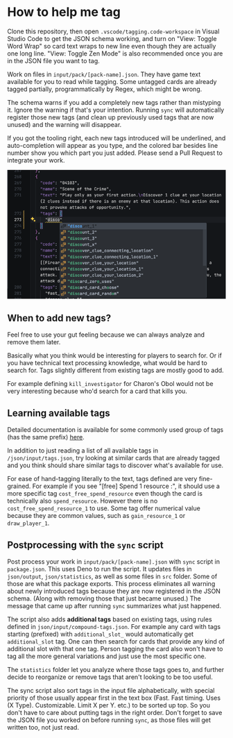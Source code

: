 # How to help me tag

Clone this repository, then open `.vscode/tagging.code-workspace` in Visual Studio Code to get the JSON schema working, and turn on "View: Toggle Word Wrap" so card text wraps to new line even though they are actually one long line. "View: Toggle Zen Mode" is also recommended once you are in the JSON file you want to tag.

Work on files in `input/pack/[pack-name].json`. They have game text available for you to read while tagging. Some untagged cards are already tagged partially, programmatically by Regex, which might be wrong.

The schema warns if you add a completely new tags rather than mistyping it. Ignore the warning if that's your intention. Running `sync` will automatically register those new tags (and clean up previously used tags that are now unused) and the warning will disappear.

If you got the tooling right, each new tags introduced will be underlined, and auto-completion will appear as you type, and the colored bar besides line number show you which part you just added. Please send a Pull Request to integrate your work.

![Tagging](./readme-1.webp)

## When to add new tags?

Feel free to use your gut feeling because we can always analyze and remove them later.

Basically what you think would be interesting for players to search for. Or if you have technical text processing knowledge, what would be hard to search for. Tags slightly different from existing tags are mostly good to add.

For example defining `kill_investigator` for Charon's Obol would not be very interesting because who'd search for a card that kills you.

## Learning available tags

Detailed documentation is available for some commonly used group of tags (has the same prefix) [here](./common-tags.md).

In addition to just reading a list of all available tags in `/json/input/tags.json`, try looking at similar cards that are already tagged and you think should share similar tags to discover what's available for use.

For ease of hand-tagging literally to the text, tags defined are very fine-grained. For example if you see "[free] Spend 1 resource :", it should use a more specific tag `cost_free_spend_resource` even though the card is technically also `spend_resource`. However there is no `cost_free_spend_resource_1` to use. Some tag offer numerical value because they are common values, such as `gain_resource_1` or `draw_player_1`.

## Postprocessing with the `sync` script

Post process your work in `input/pack/[pack-name].json` with `sync` script in `package.json`. This uses Deno to run the script. It updates files in `json/output`, `json/statistics`, as well as some files in `src` folder. Some of those are what this package exports. This process eliminates all warning about newly introduced tags because they are now registered in the JSON schema. (Along with removing those that just became unused.) The message that came up after running `sync` summarizes what just happened.

The script also adds **additional tags** based on existing tags, using rules defined in `json/input/compound-tags.json`. For example any card with tags starting (prefixed) with `additional_slot_` would automatically get `additional_slot` tag. One can then search for cards that provide any kind of additional slot with that one tag. Person tagging the card also won't have to tag all the more general variations and just use the most specific one.

The `statistics` folder let you analyze where those tags goes to, and further decide to reorganize or remove tags that aren't looking to be too useful.

The sync script also sort tags in the input file alphabetically, with special priority of those usually appear first in the text box (Fast. Fast timing. Uses (X Type). Customizable. Limit X per Y. etc.) to be sorted up top. So you don't have to care about putting tags in the right order. Don't forget to save the JSON file you worked on before running `sync`, as those files will get written too, not just read.